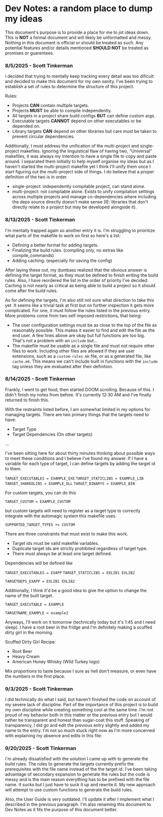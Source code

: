 # Dev Notes: a random place to dump my ideas

This document's purpose is to provide a place for me to jot ideas down.  This is
**NOT** a formal document and will likely be unformatted and messy.  Nothing in
this document is official or should be treated as such.  Any potential features
and/or details mentioned **SHOULD NOT** be treated as promises or guarentees.



### 8/5/2025 - Scott Tinkerman

I decided that trying to mentally keep tracking every detail was too dificult
and decided to make this document for my own sanity.  I've been trying to
establish a set of rules to determine the structure of this project.

Rules:

- Projects **CAN** contain multiple targets.
- Projects **MUST** be able to compile independently.
- All targets in a project share build configs **BUT** can define custom args. 
- Executable targets **CANNOT** depend on other executables or be depended on.
- Library targets **CAN** depend on other libraries but care must be taken to
  prevent circular dependencies.

Additionally, I must address the unification of the multi-project and
single-project makefiles.  Ignoring the linguistical flaw of having two,
"Universal" makefiles, it was always my intention to have a single file to copy
and paste around.  I separated them initially to help myself organise my ideas
but as I haven't started the multi-project makefile yet I think I'll unify them
once I start figuring out the multi-project side of things.  I do believe that a
proper definition of the two is in order.

- single-project: independently compilable project, can stand alone.
- multi-project: not compilable alone.  Exists to unify compilation settings
  across multiple projects and manage co-dependencies where including the deps
  source directly doesn't make sense (IE: libraries that don't directly relate
  to a project but may be developed alongside it).



### 8/13/2025 - Scott Tinkerman

I'm mentally trapped again so another entry it is.  I'm struggling to prioritize
what parts of the makefile to work on first so here's a list:

- Defining a better format for adding targets.
- Finalizing the build rules. (compiling only, no extras like compile_commands)
- Adding caching. (especially for saving the config)

After laying these out, my dumbass realized that the obvious answer is defining
the target format, as they must be defined to finish writing the build rules.
Also, I have reordered the list in the order of priority I've decided.  Caching
is not nearly as critical as being able to build a project so it should come
after the build rules.

As for defining the targets, I'm also still not sure what direction to take this
yet.  It seems like a trivial task at first but on further inspection it gets
more complicated.  For one, it must follow the rules listed in the previous
entry.  More problems come from two self imposed restrictions, that being:

- The user configuration settings must be as close to the top of the file as
  reasonably possible.  This makes it easier to find and edit the file as the
  end user.  A few lines above are okay but full functions are too big.  That's
  not a problem with an `include` but...
- The makefile must be usable as a single file and must not require other files
  to work.  Including other files are allowed if they are user extensions, such
  as a `custom-rules.mk` file, or as a generated file, like `cache.mk`.  This
  means we can't include built in functions with the `include` tag unless they
  are evaluated after their definition.



### 8/14/2025 - Scott Tinkerman

Frankly, I went to get food, then started DOOM scrolling.  Because of this.  I
didn't finish my notes from before.  It's currently 12:30 AM and I've finally
returned to finish this.

With the restraints listed before, I am somewhat limited in my options for
managing targets.  There are two primary things that the targets need to have:

- Target Type
- Target Dependencies (On other targets)

...

I've been sitting here for about thirty minutes thinking about possible ways to
meet these conditions and I believe I've found my answer.  If I have a variable
for each type of target, I can define targets by adding the target id to them.

`TARGET_EXECUTABLES = EXAMPLE_EXE`
`TARGET_STATICLIBS = EXAMPLE_LIB`
`TARGET_SHAREDLIBS = EXAMPLE_DLL`
`TARGET_BINARYS = EXAMPLE_BIN`

For custom targets, you can do this

`TARGET_CUSTOM = EXAMPLE_CUSTOM`

but custom targets will need to register as a target type to correctly integrate
with the automagic system this makefile uses.

`SUPPORTED_TARGET_TYPES += CUSTOM`

There are three constraints that must exist to make this work.

- Target ids must be valid makefile variables.
- Duplicate target ids are strictly prohibited regardless of target type.
- There must always be at least one target defined.

Dependencies will be defined like

`TARGET_EXECUTABLES = EXAPP`
`TARGET_STATICLIBS = EXLIB1 EXLIB2`

`TARGETDEPS_EXAPP = EXLIB1 EXLIB2`

Additionally, I think it'd be a good idea to give the option to change the name
of the built target.

`TARGET_EXECUTABLE = EXAMPLE`

`TARGETNAME_EXAMPLE = example2`

Anyways, I'll work on it tomorrow (technically today but it's 1:45 and I need
sleep).  I have a root beer in the fridge and I'm definitely making a scuffed
dirty girl in the morning.

Scuffed Dirty Girl Recipe:

- Root Beer
- Heavy Cream
- American Honey Whisky (Wild Turkey logo)

Mix proportions to taste because I sure as hell don't measure, or even have the
numbers in the first place.



### 9/3/2025 - Scott Tinkerman

I did technically do what I said, but haven't finished the code on account of my
severe lack of discipline.  Part of the importance of this project is to build
my own discipline while creating something cool at the same time.  I'm not proud
of my behavior both in this matter or the previous entry but I would rather be
transparent and honest than sugar-coat this stuff.  Speaking of transparency, I
did go and edit the previous entry slightly and added my name to the entry.  I'm
not so much stuck right now as I'm more concerned with explaining my absence and
edits in this file.



### 9/20/2025 - Scott Tinkerman

I'm already dissatisfied with the solution I came up with to generate the build
rules.  The rules to generate the targets currently prefix the prerequisites
with the file name instead of the the target id.  I've been taking advantage of
secondary expansion to generate the rules but the code is messy and is the main
reason everything has to be prefixed with the file name.  It sucks but I just
have to suck it up and rewrite it.  My new approach will attempt to use custom
functions to generate the build rules.

Also, the User Guide is very outdated.  I'll update it after I implement what I
described in the previous paragraph.  I'm also renaming this document to
Dev Notes as it fits the purpose of this document better.

